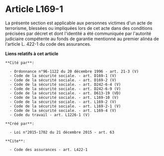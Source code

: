# Article L169-1

La présente section est applicable aux personnes victimes d'un acte de terrorisme, blessées ou impliquées lors de cet acte
dans des conditions précisées par décret et dont l'identité a été communiquée par l'autorité judiciaire compétente au fonds
de garantie mentionné au premier alinéa de l'article L. 422-1 du code des assurances.

**Liens relatifs à cet article**

	**Cité par**:

	  - Ordonnance n°96-1122 du 20 décembre 1996 - art. 21-3 (V)
	  - Code de la sécurité sociale. - art. D169-1 (V)
	  - Code de la sécurité sociale. - art. D169-2 (V)
	  - Code de la sécurité sociale. - art. D242-6-4 (V)
	  - Code de la sécurité sociale. - art. D242-6-9 (V)
	  - Code de la sécurité sociale. - art. D613-19 (VD)
	  - Code de la sécurité sociale. - art. L169-10 (V)
	  - Code de la sécurité sociale. - art. L169-2 (V)
	  - Code de la sécurité sociale. - art. L169-2-1 (V)
	  - Code de la sécurité sociale. - art. L169-4 (V)
	  - Code du travail - art. L1226-1 (V)

	**Créé par**:

	  - Loi n°2015-1702 du 21 décembre 2015 - art. 63

	**Cite**:

	  - Code des assurances - art. L422-1
